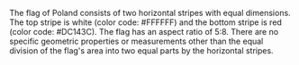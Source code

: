 The flag of Poland consists of two horizontal stripes with equal dimensions. The top stripe is white (color code: #FFFFFF) and the bottom stripe is red (color code: #DC143C). The flag has an aspect ratio of 5:8. There are no specific geometric properties or measurements other than the equal division of the flag's area into two equal parts by the horizontal stripes.